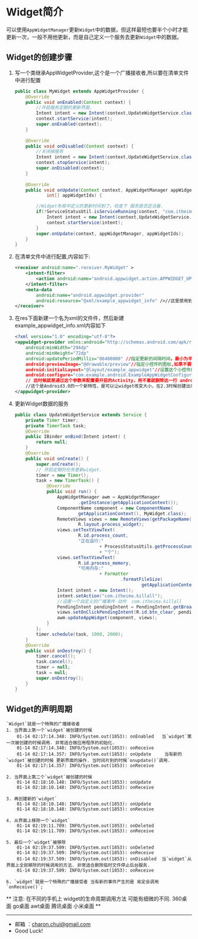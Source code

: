 Widget简介
===

可以使用`AppWidgetManager`更新`Widget`中的数据，但这样最短也要半个小时才能更新一次，一般不用他更新，而是自己定义一个服务去更新`Widget`中的数据。

## Widget的创建步骤

1. 写一个类继承AppWidgetProvider,这个是一个广播接收者,所以要在清单文件中进行配置
	```java
	public class MyWidget extends AppWidgetProvider {
		@Override
		public void onEnabled(Context context) {
			//开启服务定期的更新界面.
			Intent intent = new Intent(context,UpdateWidgetService.class);
			context.startService(intent);
			super.onEnabled(context);
		}
		
		@Override
		public void onDisabled(Context context) {
			//关闭掉服务
			Intent intent = new Intent(context,UpdateWidgetService.class);
			context.stopService(intent);
			super.onDisabled(context);
		}
					
		@Override
		public void onUpdate(Context context, AppWidgetManager appWidgetManager,
				int[] appWidgetIds) {      

			//Widget布局中定义的更新时间到了。检查下 服务是否还活着.
			if(!ServiceStatusUtil.isServiceRunning(context, "com.itheima.mobilesafe.service.UpdateWidgetService")){
				Intent intent = new Intent(context,UpdateWidgetService.class);
				context.startService(intent);
			}
			super.onUpdate(context, appWidgetManager, appWidgetIds);
		}
	}
	```
	
2. 在清单文件中进行配置,内容如下:
	```xml
	<receiver android:name=".receiver.MyWidget" >
		<intent-filter>
			<action android:name="android.appwidget.action.APPWIDGET_UPDATE" />
		</intent-filter>
		<meta-data
			android:name="android.appwidget.provider"
			android:resource="@xml/example_appwidget_info" />//这里使用到了一个xml文件,所以要创建这个文件
	</receiver> 
	```
	
3. 在res下面新建一个名为xml的文件件，然后新建example_appwidget_info.xml内容如下
	```xml
	<?xml version="1.0" encoding="utf-8"?>
	<appwidget-provider xmlns:android="http://schemas.android.com/apk/res/android"
		android:minWidth="294dp"
		android:minHeight="72dp"
		android:updatePeriodMillis="86400000" //指定更新的间隔时间，最小为半个小时，一般不用它更新，都是自己更新
		android:previewImage="@drawable/preview"//指定小控件的图标,如果不要这个选项就是程序的图标
		android:initialLayout="@layout/example_appwidget"//设置这个小控件的布局文件
		android:configure="com.example.android.ExampleAppWidgetConfigure" //有些复杂的Widget在点击的时候会去开启一个Activity，
		// 这时候就是通过这个参数来配置要开启的Activity，用不着就删除这一行	android:resizeMode="horizontal|vertical">
		//这个是Android3.0的一个新特性，是可以让widget改变大小，在2.3时候创建出来的Widget多大就是多大，不能改变，可以把这个去掉
	</appwidget-provider>
	```
	
4. 更新Widget数据的服务      
	```java
	public class UpdateWidgetService extends Service {
		private Timer timer;
		private TimerTask task;
		@Override
		public IBinder onBind(Intent intent) {
			return null;
		}
		@Override
		public void onCreate() {
			super.onCreate();
			// 开启定期的任务更新widget.
			timer = new Timer();
			task = new TimerTask() {
				@Override
				public void run() {
					AppWidgetManager awm = AppWidgetManager
							.getInstance(getApplicationContext());
					ComponentName component = new ComponentName(
							getApplicationContext(), MyWidget.class);
					RemoteViews views = new RemoteViews(getPackageName(),
							R.layout.process_widget);
					views.setTextViewText(
							R.id.process_count,
							"正在运行:"
									+ ProcessStatusUtils.getProcessCount(getApplicationContext())
									+ "个");
					views.setTextViewText(
							R.id.process_memory,
							"可用内存:"
									+ Formatter
											.formatFileSize(
													getApplicationContext(), ProcessStatusUtils.getAvailRAM(getApplicationContext())));
					Intent intent = new Intent();
					intent.setAction("com.itheima.killall");
					//设置一个自定义的广播事件 动作  com.itheima.killall
					PendingIntent pendingIntent = PendingIntent.getBroadcast(getApplicationContext(), 0, intent, 0);
					views.setOnClickPendingIntent(R.id.btn_clear, pendingIntent);
					awm.updateAppWidget(component, views);
				}
			};
			timer.schedule(task, 1000, 2000);
		}
		@Override
		public void onDestroy() {
			timer.cancel();
			task.cancel();
			timer = null;
			task = null;
			super.onDestroy();
		}
	}
	```

## Widget的声明周期

	`Widget`就是一个特殊的广播接收者
	1. 当界面上第一个`widget`被创建的时候
		01-14 02:17:14.348: INFO/System.out(1853): onEnabled   当`widget`第一次被创建的时候调用. 非常适合做应用程序的初始化.
		01-14 02:17:14.348: INFO/System.out(1853): onReceive
		01-14 02:17:14.357: INFO/System.out(1853): onUpdate     当有新的`widget`被创建的时候 更新界面的操作. 当时间片到的时候`onupdate()`调用.
		01-14 02:17:14.357: INFO/System.out(1853): onReceive

	2. 当界面上第二个`widget`被创建的时候 
		01-14 02:18:10.148: INFO/System.out(1853): onUpdate
		01-14 02:18:10.148: INFO/System.out(1853): onReceive

	3. 再创建新的`widget`
		01-14 02:18:10.148: INFO/System.out(1853): onUpdate
		01-14 02:18:10.148: INFO/System.out(1853): onReceive

	4. 从界面上移除一个`widget`
		01-14 02:19:11.709: INFO/System.out(1853): onDeleted
		01-14 02:19:11.709: INFO/System.out(1853): onReceive

	5. 最后一个`widget`被移除
		01-14 02:19:37.509: INFO/System.out(1853): onDeleted
		01-14 02:19:37.509: INFO/System.out(1853): onReceive
		01-14 02:19:37.509: INFO/System.out(1853): onDisabled  当`widget`从界面上全部移除的时候调用的方法. 非常适合删除临时文件停止后台服务.
		01-14 02:19:37.509: INFO/System.out(1853): onReceive

	6. `widget`就是一个特殊的广播接受者 当有新的事件产生的是 肯定会调用 `onReceive()`;
	
**
注意: 在不同的手机上  widget的生命周期调用方法 可能有细微的不同.
360桌面 go桌面 awt桌面 腾讯桌面 小米桌面
**
	
---

- 邮箱 ：charon.chui@gmail.com  
- Good Luck! 